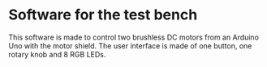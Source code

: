 # Software for the test bench

This software is made to control two brushless DC motors from an Arduino Uno with the motor shield. The user interface is made of one button, one rotary knob and 8 RGB LEDs.
